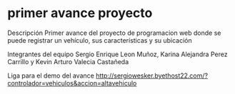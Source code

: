 primer avance proyecto
=======================

Descripción
Primer avance del proyecto de programacion web donde se puede registrar un vehículo, sus características y su ubicación

Integrantes del equipo
Sergio Enrique Leon Muñoz, Karina Alejandra Perez Carrillo y Kevin Arturo Valecia Castañeda

Liga para el demo del avance
http://sergiowesker.byethost22.com/?controlador=vehiculos&accion=altavehiculo
